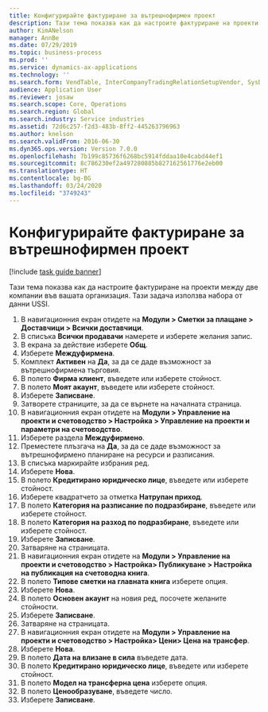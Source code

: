 ```yaml
---
title: Конфигурирайте фактуриране за вътрешнофирмен проект
description: Тази тема показва как да настроите фактуриране на проекти между две компании във вашата организация.
author: KimANelson
manager: AnnBe
ms.date: 07/29/2019
ms.topic: business-process
ms.prod: ''
ms.service: dynamics-ax-applications
ms.technology: ''
ms.search.form: VendTable, InterCompanyTradingRelationSetupVendor, SysDataAreaSelectLookup, ProjParameters, ProjPosting, ProjTransferPrice
audience: Application User
ms.reviewer: josaw
ms.search.scope: Core, Operations
ms.search.region: Global
ms.search.industry: Service industries
ms.assetid: 72d6c257-f2d3-483b-8ff2-445263796963
ms.author: knelson
ms.search.validFrom: 2016-06-30
ms.dyn365.ops.version: Version 7.0.0
ms.openlocfilehash: 7b199c85736f6268bc5914fddaa10e4cabd44ef1
ms.sourcegitcommit: 8c786230ef2a497280885b827162561776e2eb00
ms.translationtype: HT
ms.contentlocale: bg-BG
ms.lasthandoff: 03/24/2020
ms.locfileid: "3749243"
---
```

# <a name="configure-intercompany-project-invoicing"></a>Конфигурирайте фактуриране за вътрешнофирмен проект

[!include [task guide banner](../../includes/task-guide-banner.md)]

Тази тема показва как да настроите фактуриране на проекти между две компании във вашата организация. Тази задача използва набора от данни USSI.

1. В навигационния екран отидете на **Модули > Сметки за плащане > Доставчици > Всички доставчици**.
2. В списъка **Всички продавачи** намерете и изберете желания запис.
3. В екрана за действие изберете **Общ**.
4. Изберете **Междуфирмена**.
5. Комплект **Активен** на **Да**, за да се даде възможност за вътрешнофирмена търговия.
6. В полето **Фирма клиент**, въведете или изберете стойност.
7. В полето **Моят акаунт**, въведете или изберете стойност.
8. Изберете **Записване**.
9. Затворете страниците, за да се върнете на началната страница.
10. В навигационния екран отидете на **Модули > Управление на проекти и счетоводство > Настройка > Управление на проекти и параметри на счетоводство**.
11. Изберете раздела **Междуфирмено**.
12. Преместете плъзгача на **Да**, за да се даде възможност за вътрешнофирмено планиране на ресурси и разписания.
13. В списъка маркирайте избрания ред.
14. Изберете **Нова**.
15. В полето **Кредитирано юридическо лице**, въведете или изберете стойност.
16. Изберете квадратчето за отметка **Натрупан приход**.
17. В полето **Категория на разписание по подразбиране**, въведете или изберете стойност.
18. В полето **Категория на разход по подразбиране**, въведете или изберете стойност.
19. Изберете **Записване**.
20. Затваряне на страницата.
21. В навигационния екран отидете на **Модули > Управление на проекти и счетоводство > Настройка> Публикуване > Настройка на публикация на счетоводна книга**.
22. В полето **Типове сметки на главната книга** изберете опция.
23. Изберете **Нова**.
24. В полето **Основен акаунт** на новия ред, посочете желаните стойности.
25. Изберете **Записване**.
26. Затваряне на страницата.
27. В навигационния екран отидете на **Модули > Управление на проекти и счетоводство > Настройка> Цени> Цена на трансфер**.
28. Изберете **Нова**.
29. В полето **Дата на влизане в сила** въведете дата.
30. В полето **Кредитирано юридическо лице**, въведете или изберете стойност.
31. В полето **Модел на трансферна цена** изберете опция.
32. В полето **Ценообразуване**, въведете число.
33. Изберете **Записване**.

